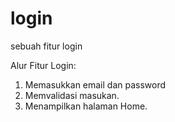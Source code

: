 # login
sebuah fitur login

Alur Fitur Login:
1. Memasukkan email dan password
2. Memvalidasi masukan.
3. Menampilkan halaman Home.
